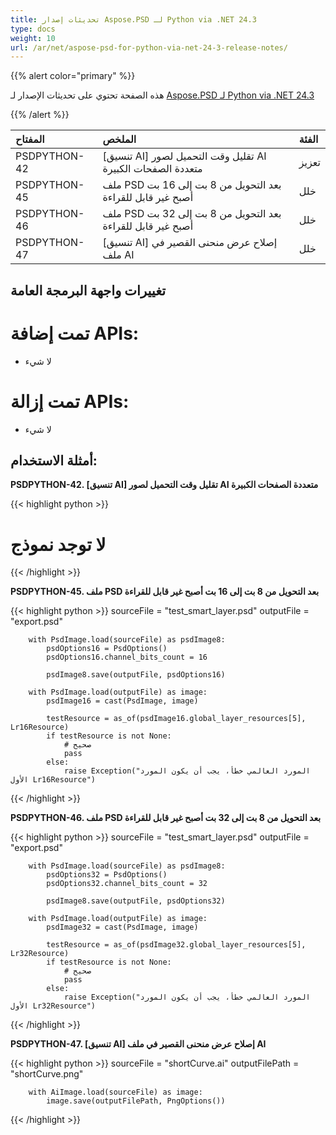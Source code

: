 ```yaml
---
title: تحديثات إصدار Aspose.PSD لـ Python via .NET 24.3
type: docs
weight: 10
url: /ar/net/aspose-psd-for-python-via-net-24-3-release-notes/
---
```


{{% alert color="primary" %}}

هذه الصفحة تحتوي على تحديثات الإصدار لـ [Aspose.PSD لـ Python via .NET 24.3](https://pypi.org/project/aspose-psd/)

{{% /alert %}}


| **المفتاح**   | **الملخص**                                                          | **الفئة**  |
|:-------------|:---------------------------------------------------------------------|:------------|
| PSDPYTHON-42 | [تنسيق AI] تقليل وقت التحميل لصور AI متعددة الصفحات الكبيرة         | تعزيز |
| PSDPYTHON-45 | ملف PSD بعد التحويل من 8 بت إلى 16 بت أصبح غير قابل للقراءة          |     خلل     |
| PSDPYTHON-46 | ملف PSD بعد التحويل من 8 بت إلى 32 بت أصبح غير قابل للقراءة          |     خلل     |
| PSDPYTHON-47 | [تنسيق AI] إصلاح عرض منحنى القصير في ملف AI                       |     خلل     |



## **تغييرات واجهة البرمجة العامة**
# **تمت إضافة APIs:**
- لا شيء

# **تمت إزالة APIs:**
- لا شيء


## **أمثلة الاستخدام:**

**PSDPYTHON-42. [تنسيق AI] تقليل وقت التحميل لصور AI متعددة الصفحات الكبيرة**

{{< highlight python >}}
   # لا توجد نموذج
{{< /highlight >}}

**PSDPYTHON-45. ملف PSD بعد التحويل من 8 بت إلى 16 بت أصبح غير قابل للقراءة**

{{< highlight python >}}
        sourceFile = "test_smart_layer.psd"
        outputFile = "export.psd"

        with PsdImage.load(sourceFile) as psdImage8:
            psdOptions16 = PsdOptions()
            psdOptions16.channel_bits_count = 16

            psdImage8.save(outputFile, psdOptions16)

        with PsdImage.load(outputFile) as image:
            psdImage16 = cast(PsdImage, image)

            testResource = as_of(psdImage16.global_layer_resources[5], Lr16Resource)
            if testResource is not None:
                # صحيح
                pass
            else:
                raise Exception("المورد العالمي خطأ، يجب أن يكون المورد الأول Lr16Resource")
{{< /highlight >}}

**PSDPYTHON-46. ملف PSD بعد التحويل من 8 بت إلى 32 بت أصبح غير قابل للقراءة**


{{< highlight python >}}
        sourceFile = "test_smart_layer.psd"
        outputFile = "export.psd"

        with PsdImage.load(sourceFile) as psdImage8:
            psdOptions32 = PsdOptions()
            psdOptions32.channel_bits_count = 32

            psdImage8.save(outputFile, psdOptions32)

        with PsdImage.load(outputFile) as image:
            psdImage32 = cast(PsdImage, image)

            testResource = as_of(psdImage32.global_layer_resources[5], Lr32Resource)
            if testResource is not None:
                # صحيح
                pass
            else:
                raise Exception("المورد العالمي خطأ، يجب أن يكون المورد الأول Lr32Resource")
{{< /highlight >}}

**PSDPYTHON-47. [تنسيق AI] إصلاح عرض منحنى القصير في ملف AI**

{{< highlight python >}}
        sourceFile = "shortCurve.ai"
        outputFilePath = "shortCurve.png"

        with AiImage.load(sourceFile) as image:
            image.save(outputFilePath, PngOptions())
{{< /highlight >}}